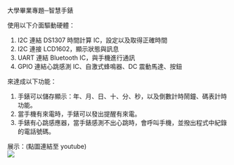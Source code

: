 大學畢業專題─智慧手錶  

使用以下介面驅動硬體：
1. I2C 連結 DS1307 時間計算 IC，設定以及取得正確時間  
2. I2C 連接 LCD1602，顯示狀態與訊息  
3. UART 連結 Bluetooth IC，與手機進行通訊  
4. GPIO 連結心跳感測 IC、自激式蜂鳴器、DC 震動馬達、按鈕  

來達成以下功能：
1. 手錶可以儲存顯示：年、月、日、十、分、秒，以及倒數計時鬧鐘、碼表計時功能。  
2. 當手機有來電時，手錶可以發出提醒有來電。  
3. 手錶有心跳感應器，當手錶感測不出心跳時，會呼叫手機，並撥出程式中紀錄的電話號碼。  

展示：(點圖連結至 youtube)  
[![](http://img.youtube.com/vi/gya_GN6BKiQ/0.jpg)](http://www.youtube.com/watch?v=gya_GN6BKiQ "")
